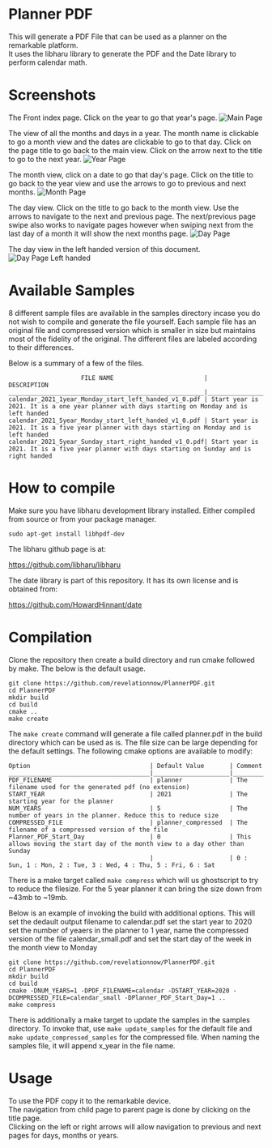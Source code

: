 # Planner PDF
This will generate a PDF File that can be used as a planner on the remarkable platform.<br>
It uses the libharu library to generate the PDF and the Date library to perform calendar math.

# Screenshots

The Front index page. Click on the year to go that year's page.
![Main Page](./screenshots/index_page.png)

The view of all the months and days in a year. The month name is clickable to go a month view and the dates are clickable to go to that day.
Click on the page title to go back to the main view. Click on the arrow next to the title to go to the next year.
![Year Page](./screenshots/year_view.png)

The month view, click on a date to go that day's page. Click on the title to go back to the year view and use the arrows to go to previous and next months.
![Month Page](./screenshots/month_view.png)

The day view. Click on the title to go back to the month view. Use the arrows to navigate to the next and previous page. The next/previous page swipe also works to navigate pages however when swiping next from the last day of a month it will show the next months page.
![Day Page](./screenshots/day_view.png)

The day view in the left handed version of this document.
![Day Page Left handed](./screenshots/day_view_left_handed.png)

# Available Samples
8 different sample files are available in the samples directory incase you do not wish to compile and generate the file yourself.
Each sample file has an original file and compressed version which is smaller in size but maintains most of the fidelity of the original.
The different files are labeled according to their differences.

Below is a summary of a few of the files.

                        FILE NAME                         |                  DESCRIPTION
    ______________________________________________________|_____________________________________________________________________________________________
    calendar_2021_1year_Monday_start_left_handed_v1_0.pdf | Start year is 2021. It is a one year planner with days starting on Monday and is left handed
    calendar_2021_5year_Monday_start_left_handed_v1_0.pdf | Start year is 2021. It is a five year planner with days starting on Monday and is left handed
    calendar_2021_5year_Sunday_start_right_handed_v1_0.pdf| Start year is 2021. It is a five year planner with days starting on Sunday and is right handed



# How to compile
Make sure you have libharu development library installed. Either compiled from source or from your package manager.

    sudo apt-get install libhpdf-dev

The libharu github page is at:

  https://github.com/libharu/libharu

The date library is part of this repository. It has its own license and is obtained from:

  https://github.com/HowardHinnant/date


# Compilation
Clone the repository then create a build directory and run cmake followed by make. The below is the default usage.

    git clone https://github.com/revelationnow/PlannerPDF.git
    cd PlannerPDF
    mkdir build
    cd build
    cmake ..
    make create

The `make create` command will generate a file called planner.pdf in the build directory which can be used as is. The file size can be large depending for the default settings. The following cmake options are available to modify:

    Option                                 | Default Value       | Comment
    _______________________________________|_____________________|_______________________________________________________________
    PDF_FILENAME                           | planner             | The filename used for the generated pdf (no extension)
    START_YEAR                             | 2021                | The starting year for the planner
    NUM_YEARS                              | 5                   | The number of years in the planner. Reduce this to reduce size
    COMPRESSED_FILE                        | planner_compressed  | The filename of a compressed version of the file
    Planner_PDF_Start_Day                  | 0                   | This allows moving the start day of the month view to a day other than Sunday
                                           |                     | 0 : Sun, 1 : Mon, 2 : Tue, 3 : Wed, 4 : Thu, 5 : Fri, 6 : Sat

There is a make target called `make compress` which will us ghostscript to try to reduce the filesize. For the 5 year planner it can bring the size down from ~43mb to ~19mb.

Below is an example of invoking the build with additional options. This will set the dedault output filename to calendar.pdf set the start year to 2020 set the number of yeaers in the planner to 1 year, name the compressed version of the file calendar_small.pdf and set the start day of the week in the month view to Monday

    git clone https://github.com/revelationnow/PlannerPDF.git
    cd PlannerPDF
    mkdir build
    cd build
    cmake -DNUM_YEARS=1 -DPDF_FILENAME=calendar -DSTART_YEAR=2020 -DCOMPRESSED_FILE=calendar_small -DPlanner_PDF_Start_Day=1 ..
    make compress

There is additionally a make target to update the samples in the samples directory. To invoke that, use `make update_samples` for the default file and `make update_compressed_samples` for the compressed file. When naming the samples file, it will append x_year in the file name.

# Usage
To use the PDF copy it to the remarkable device. <br>
The navigation from child page to parent page is done by clicking on the title page.<br>
Clicking on the left or right arrows will allow navigation to previous and next pages for days, months or years.

